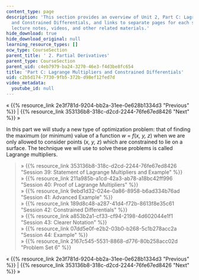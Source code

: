 ```yaml
---
content_type: page
description: 'This section provides an overview of Unit 2, Part C: Lagrange Multipliers
  and Constrained Differentials, and links to separate pages for each session containing
  lecture notes, videos, and other related materials.'
hide_download: true
hide_download_original: null
learning_resource_types: []
ocw_type: CourseSection
parent_title: ' 2. Partial Derivatives'
parent_type: CourseSection
parent_uid: c4eb7979-ba24-3270-46e3-f4d3be8fc654
title: 'Part C: Lagrange Multipliers and Constrained Differentials'
uid: c2b5d174-7730-9fb5-372b-d98ef12fed7d
video_metadata:
  youtube_id: null
---
```


« {{% resource_link 2e3f781d-9204-bb2a-31ee-0e628b1334d3 "Previous" %}} | {{% resource_link 353136b8-318c-d2cd-2244-76fe67ed8426 "Next" %}} »

In this part we will study a new type of optimization problem: that of finding the maximum (or minimum) value of a function _w_ = _f_(_x, y, z_) when we are only allowed to consider points (_x, y, z_) which are constrained to lie on a surface. The technique we will use to solve these problems is called Lagrange multipliers.

> » {{% resource_link 353136b8-318c-d2cd-2244-76fe67ed8426 "Session 39: Statement of Lagrange Multipliers and Example" %}}  
> » {{% resource_link 211a985b-a1cd-42a3-ab78-a18bc42ff996 "Session 40: Proof of Lagrange Multipliers" %}}  
> » {{% resource_link 9ebd1d32-024e-0a86-8958-b6ad334b76ad "Session 41: Advanced Example" %}}  
> » {{% resource_link 189d8c48-a287-41d4-f72b-8613f8e35c61 "Session 42: Constrained Differentials" %}}  
> » {{% resource_link a853b2a1-cf33-cf94-2198-4d602044e1f1 "Session 43: Clearer Notation" %}}  
> » {{% resource_link 07dd5e0f-e2b2-03b0-b268-5c1b278acc2a "Session 44: Example" %}}  
> » {{% resource_link 2167c545-5531-8868-d776-80b258acc02d "Problem Set 6" %}}

« {{% resource_link 2e3f781d-9204-bb2a-31ee-0e628b1334d3 "Previous" %}} | {{% resource_link 353136b8-318c-d2cd-2244-76fe67ed8426 "Next" %}} »